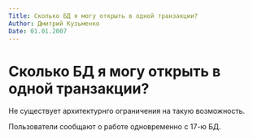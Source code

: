 ```yaml
---
Title: Сколько БД я могу открыть в одной транзакции?
Author: Дмитрий Кузьменко
Date: 01.01.2007
---
```



Сколько БД я могу открыть в одной транзакции?
=============================================

Не существует архитектурнго ограничения на такую возможность.

Пользователи сообщают о работе одновременно с 17-ю БД.
